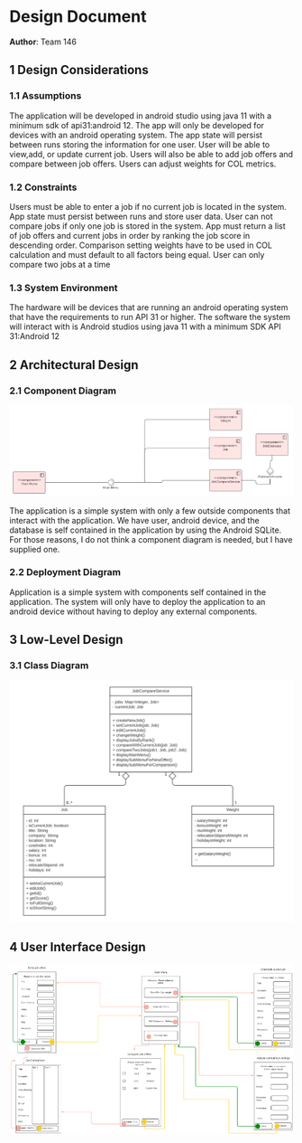 # Design Document

**Author**: Team 146

## 1 Design Considerations

### 1.1 Assumptions

The application will be developed in android studio using java 11 with a minimum sdk of api31:android 12. The app will only be developed for devices with an android operating system. The app state will persist between runs storing the information for one user. User will be able to view,add, or update current job. Users will also be able to add job offers and compare between job offers. Users can adjust weights for COL metrics. 

### 1.2 Constraints

Users must be able to enter a job if no current job is located in the system. App state must persist between runs and store user data. User can not compare jobs if only one job is stored in the system. App must return a list of job offers and current jobs in order by ranking the job score in descending order.
Comparison setting weights have to be used in COL calculation and must default to all factors being equal. User can only compare two jobs at a time

### 1.3 System Environment

The hardware will be devices that are running an android operating system that have the requirements to run API 31 or higher. The software the system will interact with is Android studios using java 11 with a minimum SDK API 31:Android 12

## 2 Architectural Design

### 2.1 Component Diagram
![Team Design](./images/componentDiagram.png)

The application is a simple system with only a few outside components that interact with the application. We have user, android device, and the database is self contained in the application by
using the Android SQLite. For those reasons, I do not think a component diagram is needed, but I have supplied one.

### 2.2 Deployment Diagram

Application is a simple system with components self contained in the application. The system will only have to deploy the application to an android device without having to deploy any external components.

## 3 Low-Level Design

### 3.1 Class Diagram

![Team Design](./images/teamdesign.png)

## 4 User Interface Design

![Team Design](./images/guiInterface.png)
